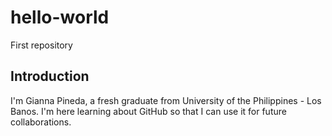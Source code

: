 # hello-world
First repository

## Introduction
I'm Gianna Pineda, a fresh graduate from University of the Philippines - Los Banos. I'm here learning about GitHub so that I can use it for future collaborations.

